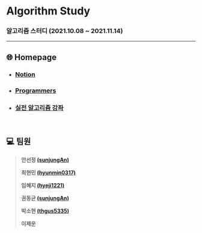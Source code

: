 # Algorithm Study

### 알고리즘 스터디 (2021.10.08 ~ 2021.11.14)

---

## :globe_with_meridians: Homepage

* ### [Notion](https://www.notion.so/Algorithm-762b5e5db9ee4d3ea423b7db2f30fa21)

* ### [Programmers](https://programmers.co.kr/)

* ### [실전 알고리즘 강좌](https://www.youtube.com/playlist?list=PLRx0vPvlEmdDHxCvAQS1_6XV4deOwfVrz)

<br>

## :computer: 팀원 

> **안선정 [(sunjungAn)](https://github.com/sunjungAn)**
>
> **최현민 [(hyunmin0317)](https://github.com/hyunmin0317)**
>
> **임혜지 [(hyeji1221)](https://github.com/hyeji1221)**
>
> **권동균 [(sunjungAn)](https://github.com/Kwondongkyun)**
>
> **박소현 [(thgus5335)](https://github.com/thgus5335)** 
>
> **이제운**

